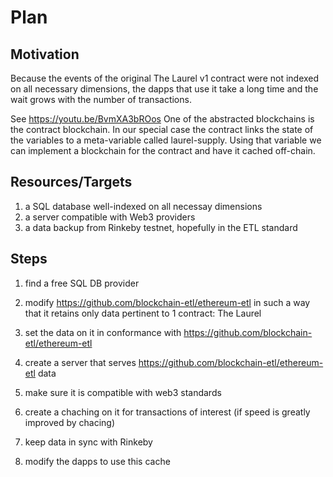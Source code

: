 # Plan

## Motivation

Because the events of the original The Laurel v1 contract were not indexed on all necessary dimensions, the dapps that use it take a long time and the wait grows with the number of transactions.

See https://youtu.be/BvmXA3bROos One of the abstracted blockchains is the contract blockchain. In our special case the contract links the state of the variables to a meta-variable called laurel-supply.
Using that variable we can implement a blockchain for the contract and have it cached off-chain.

## Resources/Targets

1. a SQL database well-indexed on all necessay dimensions
2. a server compatible with Web3 providers
3. a data backup from Rinkeby testnet, hopefully in the ETL standard

## Steps

1. find a free SQL DB provider
2. modify https://github.com/blockchain-etl/ethereum-etl in such a way that it retains only data pertinent to 1 contract: The Laurel
3. set the data on it in conformance with https://github.com/blockchain-etl/ethereum-etl

1. create a server that serves https://github.com/blockchain-etl/ethereum-etl data
2. make sure it is compatible with web3 standards
3. create a chaching on it for transactions of interest (if speed is greatly improved by chacing)
4. keep data in sync with Rinkeby

1. modify the dapps to use this cache

